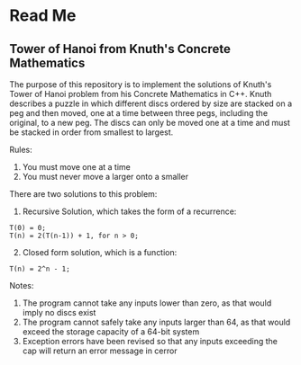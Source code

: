 # Read Me
## Tower of Hanoi from Knuth's Concrete Mathematics

The purpose of this repository is to implement the solutions of Knuth's Tower of Hanoi problem from his Concrete Mathematics in C++. Knuth describes a puzzle in which different discs ordered by size are stacked on a peg and then moved, one at a time between three pegs, including the original, to a new peg. The discs can only be moved one at a time and must be stacked in order from smallest to largest.

Rules:
1. You must move one at a time
2. You must never move a larger onto a smaller

There are two solutions to this problem:
1. Recursive Solution, which takes the form of a recurrence:
``` 
T(0) = 0;
T(n) = 2(T(n-1)) + 1, for n > 0;
```
2. Closed form solution, which is a function:
```
T(n) = 2^n - 1;
```

Notes:
1. The program cannot take any inputs lower than zero, as that would imply no discs exist
2. The program cannot safely take any inputs larger than 64, as that would exceed the storage capacity of a 64-bit system
3. Exception errors have been revised so that any inputs exceeding the cap will return an error message in cerror
